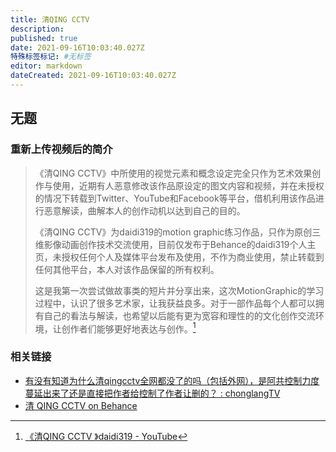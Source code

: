 ```yaml
---
title: 清QING CCTV
description:
published: true
date: 2021-09-16T10:03:40.027Z
特殊标签标记: #无标签
editor: markdown
dateCreated: 2021-09-16T10:03:40.027Z
---
```


## 无题

<!-- 作者: daidi319 -->

### 重新上传视频后的简介

> 《清QING CCTV》中所使用的视觉元素和概念设定完全只作为艺术效果创作与使用，近期有人恶意修改该作品原设定的图文内容和视频，并在未授权的情况下转载到Twitter、YouTube和Facebook等平台，借机利用该作品进行恶意解读，曲解本人的创作动机以达到自己的目的。
>
> 《清QING CCTV》为daidi319的motion graphic练习作品，只作为原创三维影像动画创作技术交流使用，目前仅发布于Behance的daidi319个人主页，未授权任何个人及媒体平台发布及使用，不作为商业使用，禁止转载到任何其他平台，本人对该作品保留的所有权利。
>
> 这是我第一次尝试做故事类的短片并分享出来，这次MotionGraphic的学习过程中，认识了很多艺术家，让我获益良多。对于一部作品每个人都可以拥有自己的看法与解读，也希望以后能有更为宽容和理性的的文化创作交流环境，让创作者们能够更好地表达与创作。[^EuTB]

[^EuTB]: [《清QING CCTV 》daidi319 - YouTube](https://www.youtube.com/watch?v=EuTBjYVzBhQ)

### 相关链接

+ [有没有知道为什么清qingcctv全网都没了的吗（包括外网），是阿共控制力度蔓延出来了还是直接把作者给控制了作者让删的？ : chonglangTV](https://old.reddit.com/r/chonglangTV/comments/homyad/有没有知道为什么清qingcctv全网都没了的吗包括外网是阿共控制力度蔓延出来了还是直接把作者给控制/)
+ [清 QING CCTV on Behance](https://www.behance.net/gallery/99592873/-QING-CCTV)
